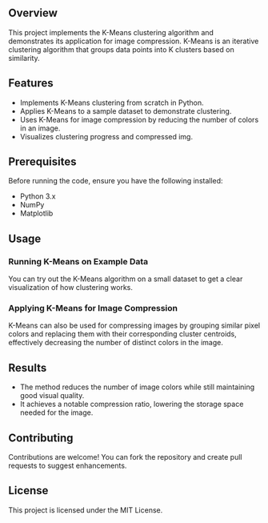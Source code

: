 

## Overview
This project implements the K-Means clustering algorithm and demonstrates its application for image compression. K-Means is an iterative clustering algorithm that groups data points into K clusters based on similarity.

## Features
- Implements K-Means clustering from scratch in Python.
- Applies K-Means to a sample dataset to demonstrate clustering.
- Uses K-Means for image compression by reducing the number of colors in an image.
- Visualizes clustering progress and compressed img.

## Prerequisites
Before running the code, ensure you have the following installed:
- Python 3.x
- NumPy
- Matplotlib

## Usage

### Running K-Means on Example Data

You can try out the K-Means algorithm on a small dataset to get a clear visualization of how clustering works.

### Applying K-Means for Image Compression

K-Means can also be used for compressing images by grouping similar pixel colors and replacing them with their corresponding cluster centroids, effectively decreasing the number of distinct colors in the image.

## Results

* The method reduces the number of image colors while still maintaining good visual quality.
* It achieves a notable compression ratio, lowering the storage space needed for the image.

## Contributing

Contributions are welcome! You can fork the repository and create pull requests to suggest enhancements.



## License
This project is licensed under the MIT License.

